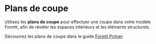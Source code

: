 # Plans de coupe

Utilisez les **plans de coupe** pour effectuer une coupe dans votre modèle FormIt, afin de révéler les espaces intérieurs et les éléments structurels.

Découvrez les plans de coupe dans le guide [FormIt Primer](../formit-primer/part-i/section_planes.md).

